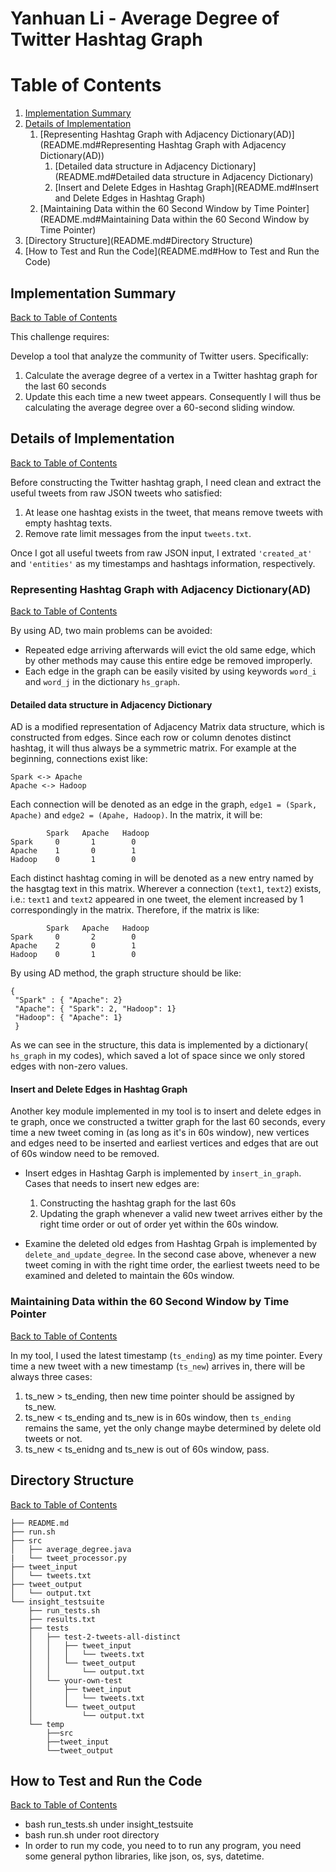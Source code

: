 Yanhuan Li - Average Degree of Twitter Hashtag Graph
===========================================================

# Table of Contents
1. [Implementation Summary](README.md#implement-summary)
2. [Details of Implementation](README.md#details-of-implementation)
   1. [Representing Hashtag Graph with Adjacency Dictionary(AD)](README.md#Representing Hashtag Graph with Adjacency Dictionary(AD))
        1. [Detailed data structure in Adjacency Dictionary](README.md#Detailed data structure in Adjacency Dictionary)
        2. [Insert and Delete Edges in Hashtag Graph](README.md#Insert and Delete Edges in Hashtag Graph)
   2. [Maintaining Data within the 60 Second Window by Time Pointer](README.md#Maintaining Data within the 60 Second Window by Time Pointer)
3. [Directory Structure](README.md#Directory Structure)
4. [How to Test and Run the Code](README.md#How to Test and Run the Code)



## Implementation Summary
[Back to Table of Contents](README.md#table-of-contents)

This challenge requires:

Develop a tool that analyze the community of Twitter users. Specifically:
  1. Calculate the average degree of a vertex in a Twitter hashtag graph for the last 60 seconds
  2. Update this each time a new tweet appears.  Consequently I will thus be calculating the average degree over a 60-second sliding window.


## Details of Implementation
[Back to Table of Contents](README.md#table-of-contents)

Before constructing the Twitter hashtag graph, I need clean and extract the useful tweets from raw JSON tweets who satisfied:
1. At lease one hashtag exists in the tweet, that means remove tweets with empty hashtag texts.
2. Remove rate limit messages from the input `tweets.txt`.

Once I got all useful tweets from raw JSON input, I extrated `'created_at'` and `'entities'` as my timestamps and hashtags information, respectively.

### Representing Hashtag Graph with Adjacency Dictionary(AD)
[Back to Table of Contents](README.md#table-of-contents)

By using AD, two main problems can be avoided:
* Repeated edge arriving afterwards will evict the old same edge, which by other methods may cause this entire edge be removed improperly.
* Each edge in the graph can be easily visited by using keywords `word_i` and `word_j` in the dictionary `hs_graph`.

#### Detailed data structure in Adjacency Dictionary

AD is a modified representation of Adjacency Matrix data structure, which is constructed from edges.
Since each row or column denotes distinct hashtag, it will thus always be a symmetric matrix. For example at the beginning, connections exist like:

    Spark <-> Apache
    Apache <-> Hadoop

Each connection will be denoted as an edge in the graph, `edge1 = (Spark, Apache)` and `edge2 = (Apahe, Hadoop)`. In the matrix, it will be:

            Spark   Apache   Hadoop
    Spark     0       1        0
    Apache    1       0        1
    Hadoop    0       1        0
Each distinct hashtag coming in will be denoted as a new entry named by the hasgtag text in this matrix. Wherever a connection (`text1`, `text2`) exists, i.e.: `text1` and `text2` appeared in one tweet, the element increased by 1 correspondingly in the matrix. Therefore, if the matrix is like:

            Spark   Apache   Hadoop
    Spark     0       2        0
    Apache    2       0        1
    Hadoop    0       1        0
By using AD method, the graph structure should be like:

    {
     "Spark" : { "Apache": 2}
     "Apache": { "Spark": 2, "Hadoop": 1}
     "Hadoop": { "Apache": 1}
     }
As we can see in the structure, this data is implemented by a dictionary( `hs_graph` in my codes), which saved a lot of space since we only stored edges with non-zero values.

#### Insert and Delete Edges in Hashtag Graph
Another key module implemented in my tool is to insert and delete edges in te graph, once we constructed a twitter graph for the last 60 seconds, every time a new tweet coming in (as long as it's in 60s window), new vertices and edges need to be inserted and earliest vertices and edges that are out of 60s window need to be removed.

* Insert edges in Hashtag Garph is implemented by `insert_in_graph`. Cases that needs to insert new edges are:

    1. Constructing the hashtag graph for the last 60s
    2. Updating the graph whenever a valid new tweet arrives either by the right time order or out of order yet within the 60s window.

* Examine the deleted old edges from Hashtag Grpah is implemented by `delete_and_update_degree`. In the second case above, whenever a new tweet coming in with the right time order, the earliest tweets need to be examined and deleted to maintain the 60s window.


### Maintaining Data within the 60 Second Window by Time Pointer
[Back to Table of Contents](README.md#table-of-contents)

In my tool, I used the latest timestamp (`ts_ending`) as my time pointer. Every time a new tweet with a new timestamp (`ts_new`) arrives in, there will be always three cases:
1. ts_new > ts_ending, then new time pointer should be assigned by ts_new.
2. ts_new < ts_ending and ts_new is in 60s window, then `ts_ending` remains the same, yet the only change maybe determined by delete old tweets or not.
3. ts_new < ts_enidng and ts_new is out of 60s window, pass.


## Directory Structure
[Back to Table of Contents](README.md#table-of-contents)

	├── README.md 
	├── run.sh
	├── src
	│   ├── average_degree.java
	|   └── tweet_processor.py
	├── tweet_input
	│   └── tweets.txt
	├── tweet_output
	│   └── output.txt
	└── insight_testsuite
	    ├── run_tests.sh
	    ├── results.txt
	    ├── tests
	    │   ├── test-2-tweets-all-distinct
	    │   │   ├── tweet_input
	    │   │   │   └── tweets.txt
	    │   │   └── tweet_output
	    │   │       └── output.txt
	    │   └── your-own-test
	    │       ├── tweet_input
	    │       │   └── tweets.txt
	    │       └── tweet_output
	    │           └── output.txt
	    └── temp
	        ├──src
	        ├──tweet_input
	        └──tweet_output

## How to Test and Run the Code
[Back to Table of Contents](README.md#table-of-contents)

* bash run_tests.sh under insight_testsuite
* bash run.sh under root directory
* In order to run my code, you need to to run any program, you need some general python libraries, like json, os, sys, datetime.



